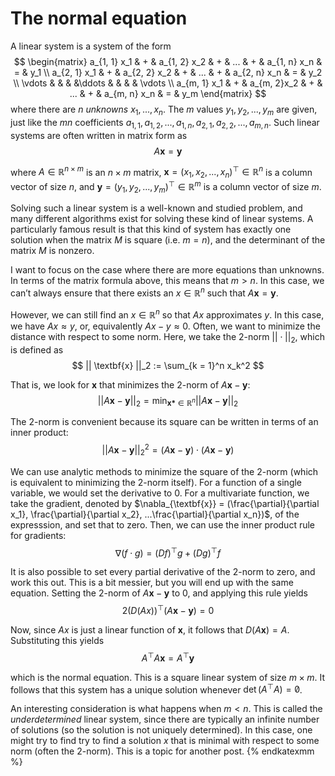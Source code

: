﻿# The normal equation

A linear system is a system of the form
$$ \begin{matrix} a_{1, 1} x_1 & + & a_{1, 2} x_2 & + & ... & + & a_{1, n} x_n & = & y_1 \\ a_{2, 1} x_1 & + & a_{2, 2} x_2 & + & ... & + & a_{2, n} x_n & = & y_2 \\ \vdots &  & & &\ddots & & & & \vdots \\ a_{m, 1} x_1 & + & a_{m, 2}x_2 & + & ... & + & a_{m, n} x_n & = & y_m \end{matrix} $$
where there are $n$ *unknowns* $x_1, ..., x_n$. The $m$ values $y_1, y_2, ..., y_m$ are given, just like the $mn$ coefficients $a_{1, 1}, a_{1, 2}, ..., a_{1, n}, a_{2, 1}, a_{2, 2}, ..., a_{m, n}$. Such linear systems are often written in matrix form as
$$ A \textbf{x} = \textbf{y} $$

where $A \in \mathbb{R}^{n \times m}$ is an $n \times m$ matrix, $\textbf{x} = (x_1, x_2, ..., x_n)^\top \in \mathbb{R}^n$ is a column vector of size $n$, and $\textbf{y} = (y_1, y_2, ..., y_m)^\top \in \mathbb{R}^m$ is a column vector of size $m$.

Solving such a linear system is a well-known and studied problem, and many different algorithms exist for solving these kind of linear systems. A particularly famous result is that this kind of system has exactly one solution when the matrix $M$ is square (i.e. $m = n$), and the determinant of the matrix $M$ is nonzero.

I want to focus on the case where there are more equations than unknowns. In terms of the matrix formula above, this means that $m > n$. In this case, we can’t always ensure that there exists an $x \in \mathbb{R}^n$ such that $A \textbf{x} = \textbf{y}$.

However, we can still find an $x \in \mathbb{R}^n$ so that $Ax$ approximates $y$. In this case, we have $Ax \approx y$, or, equivalently $Ax - y \approx 0$. Often, we want to minimize the distance with respect to some norm. Here, we take the 2-norm $||\cdot||_2$, which is defined as
$$ || \textbf{x} ||_2 := \sum_{k = 1}^n x_k^2 $$

That is, we look for $\textbf{x}$ that minimizes the 2-norm of $A\textbf{x} - \textbf{y}$:
$$ || A \textbf{x} - \textbf{y} ||_2 = \min_{\textbf{x*} \in \mathbb{R}^n} || A \textbf{x} - \textbf{y} ||_2 $$

The 2-norm is convenient because its square can be written in terms of an inner product:
$$ ||A \textbf{x} - \textbf{y}||^2_2 = (A \textbf{x} - \textbf{y}) \cdot (A \textbf{x} - \textbf{y}) $$

We can use analytic methods to minimize the square of the 2-norm (which is equivalent to minimizing the 2-norm itself). For a function of a single variable, we would set the derivative to 0. For a multivariate function, we take the gradient, denoted by $\nabla_{\textbf{x}} = (\frac{\partial}{\partial x_1}, \frac{\partial}{\partial x_2}, ...\frac{\partial}{\partial x_n})$, of the expresssion, and set that to zero. Then, we can use the inner product rule for gradients:
$$ \nabla (f \cdot g) = (D f)^\top g + (D g)^\top f $$

It is also possible to set every partial derivative of the 2-norm to zero, and work this out. This is a bit messier, but you will end up with the same equation. Setting the 2-norm of $A \textbf{x} - \textbf{y}$ to $0$, and applying this rule yields
$$ 2(D (Ax))^\top (A\textbf{x} - \textbf{y}) = 0 $$

Now, since $Ax$ is just a linear function of $\textbf{x}$, it follows that $D (A\textbf{x}) = A$. Substituting this yields
$$ A^\top A \textbf{x} = A^\top \textbf{y} $$

which is the normal equation. This is a square linear system of size $m \times m$. It follows that this system has a unique solution whenever $\det(A^\top A) = \not 0$.

An interesting consideration is what happens when $m < n$. This is called the *underdetermined* linear system, since there are typically an infinite number of solutions (so the solution is not uniquely determined). In this case, one might try to find try to find a solution $x$ that is minimal with respect to some norm (often the 2-norm). This is a topic for another post.
{% endkatexmm %}

